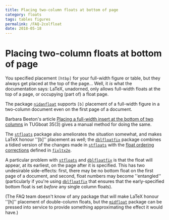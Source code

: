 ```yaml
---
title: Placing two-column floats at bottom of page
category: floats
tags: tables figures
permalink: /FAQ-2colfloat
date: 2018-05-18
---
```


# Placing two-column floats at bottom of page

You specified placement `[htbp]` for your full-width figure or
table, but they always get placed at the top of the page&hellip;  Well,
it _is_ what the documentation says: LaTeX, unadorned, only
allows full-width floats at the top of a page, or occupying (part of) a
float page.

The package [`nidanfloat`](https://ctan.org/pkg/nidanfloat) supports `[b]` placement of a
full-width figure in a two-column document even on the first page of a
document.

Barbara Beeton's article
[Placing a full-width insert at the bottom of two columns](http://tug.org/TUGboat/tb35-3/tb111beet-banner.pdf) in TUGboat 35(3)
gives a manual method for doing the same.

The [`stfloats`](https://ctan.org/pkg/stfloats) package also ameliorates the situation somewhat, and
makes LaTeX honour ''[b]'' placement as well; the
[`dblfloatfix`](https://ctan.org/pkg/dblfloatfix) package combines a tidied version of the changes
made in [`stfloats`](https://ctan.org/pkg/stfloats) with the
  [float ordering corrections](/FAQ-2colfltorder) defined in
  [`fixltx2e`](https://ctan.org/pkg/fixltx2e).

A particular problem with [`stfloats`](https://ctan.org/pkg/stfloats) and [`dblfloatfix`](https://ctan.org/pkg/dblfloatfix)
is that the float will appear, at its earliest, on the page after it
is specified.  This has two undesirable side-effects: first, there may
be no bottom float on the first page of a document, and second, float
numbers may become ''entangled'' (particularly if you're using
[`dblfloatfix`](https://ctan.org/pkg/dblfloatfix) that ensures that the early-specified bottom
float is set _before_ any single column floats).

(The FAQ team doesn't know of any package that will make
LaTeX honour ''[h]'' placement of double-column floats, but the
[`midfloat`](https://ctan.org/pkg/midfloat) package can be pressed into service to provide
something approximating the effect it would have.)

